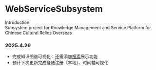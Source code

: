 # WebServiceSubsystem

Introduction:</br>
Subsystem project for Knowledge Management and Service Platform for Chinese Cultural Relics Overseas

### 2025.4.26

- 完成知识图谱可视化：还需添加<u>搜索</u>展示功能
- 预计下次更新完成登陆注册（本地）、时间轴可视化

